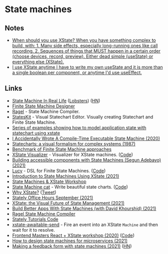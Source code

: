 # State machines

## Notes

- [When should you use XState? When you have something complex to build, with: 1. Many side effects, especially long-running ones like call recording. 2. Sequences of things that MUST happen in a certain order (choose devices, record, preview). Either dead simple (useState) or everything else (XState).](https://twitter.com/mpocock1/status/1451486390911373314)
- [I use XState anytime I have to write my own useState and it is more than a single boolean per component, or anytime I'd use useEffect.](https://twitter.com/triangulo_dev/status/1451533181329547304)

## Links

- [State Machine In Real Life](https://www.solipsys.co.uk/new/StateMachineInRealLife.html?te02lo) ([Lobsters](https://lobste.rs/s/3exvcc/state_machine_real_life)) ([HN](https://news.ycombinator.com/item?id=23050231))
- [Finite State Machine Designer](http://madebyevan.com/fsm/)
- [Ragel](http://www.colm.net/open-source/ragel/) - State Machine Compiler.
- [StatesKit](https://stateskit.com/) - Visual Statechart Editor. Visually creating Statechart and Finite State Machine.
- [Series of examples showing how to model application state with statechart using xstate](https://github.com/coodoo/xstate-examples)
- [I Accidentally Wrote A Compile-Time Executable State Machine (2020)](https://philippegroarke.com/posts/2020/constexpr_fsm/)
- [Statecharts: a visual formalism for complex systems (1987)](https://www.sciencedirect.com/science/article/pii/0167642387900359)
- [Benchmark of Finite State Machine approaches](https://github.com/newpavlov/fsm-bench)
- [XState Visualizer](https://stately.ai/viz) - Visualizer for XState machines. ([Code](https://github.com/statelyai/xstate-viz))
- [Building accessible components with State Machines (Segun Adebayo) (2021)](https://www.youtube.com/watch?v=4ChS2Iq5xk8)
- [Lucy](https://lucylang.org/) - DSL for Finite State Machines. ([Code](https://github.com/lucydsl/liblucy))
- [Introduction to State Machines Using XState (2021)](https://egghead.io/courses/introduction-to-state-machines-using-xstate)
- [State Machines & XState Workshop](https://github.com/davidkpiano/frontend-masters-xstate-v2)
- [State Machine cat](https://state-machine-cat.js.org/) - Write beautiful state charts. ([Code](https://github.com/sverweij/state-machine-cat))
- [Why XState?](https://kentcdodds.com/calls/01/29/why-x-state) ([Tweet](https://twitter.com/mpocock1/status/1451486390911373314))
- [Stately Office Hours September (2021)](https://www.youtube.com/watch?v=RbF5EkkA9ss)
- [XState: the Visual Future of State Management (2021)](https://www.youtube.com/watch?v=4Mue0Qr_apE)
- [Build Better Apps With State Machines (with David Khourshid) (2021)](https://www.youtube.com/watch?v=onEGFGNHEV0)
- [Ragel State Machine Compiler](https://github.com/adrian-thurston/ragel)
- [Stately Tutorials Code](https://github.com/statelyai/stately-tutorials)
- [xstate-awaitable-send](https://github.com/sebinsua/xstate-awaitable-send) - Fire an event into an XState `Machine` and then wait for it to resolve.
- [Frontend Masters React + XState workshop (2020)](https://frontendmasters.com/workshops/xstate-react/) ([Code](https://github.com/davidkpiano/frontend-masters-react-workshop))
- [How to design state machines for microservices (2021)](https://developers.redhat.com/articles/2021/11/23/how-design-state-machines-microservices)
- [Making a feedback form with state machines (2021)](https://mannhowie.com/finite-state-machines) ([HN](https://news.ycombinator.com/item?id=29359174))
